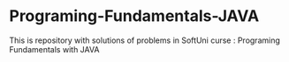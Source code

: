 # Programing-Fundamentals-JAVA
This is repository with solutions of problems in SoftUni curse : Programing Fundamentals with JAVA 
